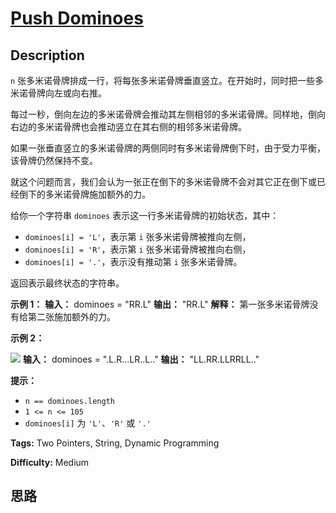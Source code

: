 # [Push Dominoes][title]

## Description

`n` 张多米诺骨牌排成一行，将每张多米诺骨牌垂直竖立。在开始时，同时把一些多米诺骨牌向左或向右推。

每过一秒，倒向左边的多米诺骨牌会推动其左侧相邻的多米诺骨牌。同样地，倒向右边的多米诺骨牌也会推动竖立在其右侧的相邻多米诺骨牌。

如果一张垂直竖立的多米诺骨牌的两侧同时有多米诺骨牌倒下时，由于受力平衡， 该骨牌仍然保持不变。

就这个问题而言，我们会认为一张正在倒下的多米诺骨牌不会对其它正在倒下或已经倒下的多米诺骨牌施加额外的力。

给你一个字符串 `dominoes` 表示这一行多米诺骨牌的初始状态，其中：

  * `dominoes[i] = 'L'`，表示第 `i` 张多米诺骨牌被推向左侧，
  * `dominoes[i] = 'R'`，表示第 `i` 张多米诺骨牌被推向右侧，
  * `dominoes[i] = '.'`，表示没有推动第 `i` 张多米诺骨牌。

返回表示最终状态的字符串。



**示例 1：**
            **输入：** dominoes = "RR.L"    **输出：** "RR.L"    **解释：** 第一张多米诺骨牌没有给第二张施加额外的力。    

**示例 2：**

![](https://s3-lc-upload.s3.amazonaws.com/uploads/2018/05/18/domino.png)
            **输入：** dominoes = ".L.R...LR..L.."    **输出：** "LL.RR.LLRRLL.."    



**提示：**

  * `n == dominoes.length`
  * `1 <= n <= 105`
  * `dominoes[i]` 为 `'L'`、`'R'` 或 `'.'`


**Tags:** Two Pointers, String, Dynamic Programming

**Difficulty:** Medium

## 思路

[title]: https://leetcode-cn.com/problems/push-dominoes

